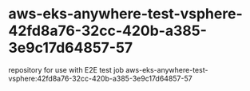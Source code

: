 # aws-eks-anywhere-test-vsphere-42fd8a76-32cc-420b-a385-3e9c17d64857-57
repository for use with E2E test job aws-eks-anywhere-test-vsphere:42fd8a76-32cc-420b-a385-3e9c17d64857-57
